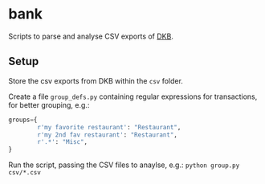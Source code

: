 # bank

Scripts to parse and analyse CSV exports of [DKB](https://www.dkb.de).

## Setup

Store the csv exports from DKB within the `csv` folder.

Create a file `group_defs.py` containing regular expressions for transactions, for better grouping, e.g.:

```python
groups={
        r'my favorite restaurant': "Restaurant",
        r'my 2nd fav restaurant': "Restaurant",
        r'.*': "Misc",
}
```

Run the script, passing the CSV files to anaylse, e.g.: `python group.py csv/*.csv`
